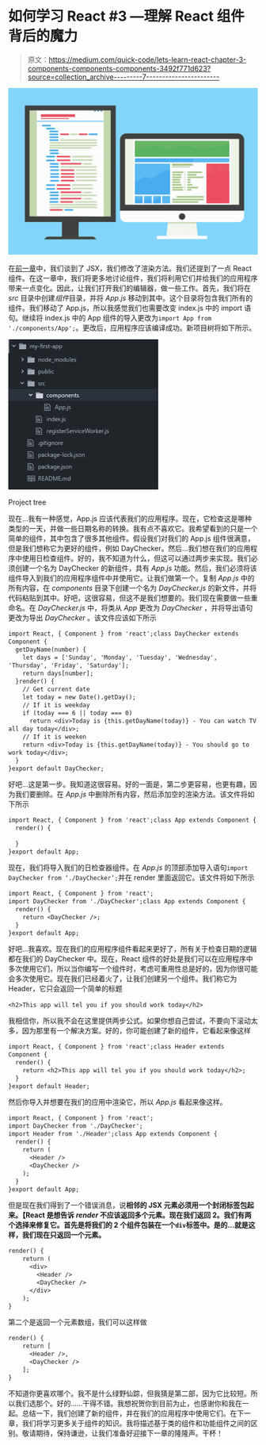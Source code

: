 # 如何学习 React #3 —理解 React 组件背后的魔力

> 原文：<https://medium.com/quick-code/lets-learn-react-chapter-3-components-components-components-3492f771d623?source=collection_archive---------7----------------------->

![](img/169ddc681d5c7de65d9ffe77087409fc.png)

在[前一章](/quick-code/lets-learn-react-chapter-2-what-the-hell-is-jsx-and-where-can-i-buy-it-5303a7db5117)中，我们谈到了 JSX，我们修改了渲染方法。我们还提到了一点 React 组件。在这一章中，我们将更多地讨论组件，我们将利用它们并给我们的应用程序带来一点变化。因此，让我们打开我们的编辑器，做一些工作。首先，我们将在 *src* 目录中创建*组件*目录，并将 *App.js* 移动到其中。这个目录将包含我们所有的组件。我们移动了 App.js，所以我感觉我们也需要改变 index.js 中的 import 语句。继续将 index.js 中的 App 组件的导入更改为`import App from './components/App';`。更改后，应用程序应该编译成功。新项目树将如下所示。

![](img/b6c053c1fc7d7dd903e9ece606291030.png)

Project tree

现在…我有一种感觉，App.js 应该代表我们的应用程序。现在，它检查这是哪种类型的一天，并做一些日期名称的转换。我有点不喜欢它。我希望看到的只是一个简单的组件，其中包含了很多其他组件。假设我们对我们的 App.js 组件很满意，但是我们想称它为更好的组件，例如 DayChecker。然后…我们想在我们的应用程序中使用日检查组件。好的，我不知道为什么，但这可以通过两步来实现。我们必须创建一个名为 DayChecker 的新组件，具有 *App.js* 功能。然后，我们必须将该组件导入到我们的应用程序组件中并使用它。让我们做第一个。复制 *App.js* 中的所有内容，在 *components* 目录下创建一个名为 *DayChecker.js* 的新文件，并将代码粘贴到其中。好吧，这很容易，但这不是我们想要的。我们现在需要做一些重命名。在 *DayChecker.js* 中，将类从 *App* 更改为 *DayChecker* ，并将导出语句更改为导出 *DayChecker* 。该文件应该如下所示

```
import React, { Component } from 'react';class DayChecker extends Component {
  getDayName(number) {
    let days = ['Sunday', 'Monday', 'Tuesday', 'Wednesday', 'Thursday', 'Friday', 'Saturday'];
    return days[number];
  }render() {
    // Get current date
    let today = new Date().getDay();
    // If it is weekday
    if (today === 6 || today === 0)
      return <div>Today is {this.getDayName(today)} - You can watch TV all day today</div>;
    // If it is weeken
    return <div>Today is {this.getDayName(today)} - You should go to work today</div>;
  }
}export default DayChecker;
```

好吧…这是第一步。我知道这很容易。好的一面是，第二步更容易，也更有趣，因为我们要删除。在 *App.js* 中删除所有内容，然后添加空的渲染方法。该文件将如下所示

```
import React, { Component } from 'react';class App extends Component {
  render() {

  }
}export default App;
```

现在，我们将导入我们的日检查器组件。在 *App.js* 的顶部添加导入语句`import DayChecker from ‘./DayChecker’;`并在 render 里面返回它。该文件将如下所示

```
import React, { Component } from 'react';
import DayChecker from './DayChecker';class App extends Component {
  render() {
    return <DayChecker />;
  }
}export default App;
```

好吧…我喜欢。现在我们的应用程序组件看起来更好了，所有关于检查日期的逻辑都在我们的 DayChecker 中。现在，React 组件的好处是我们可以在应用程序中多次使用它们，所以当你编写一个组件时，考虑可重用性总是好的，因为你很可能会多次使用它。现在我们已经着火了，让我们创建另一个组件。我们称它为 Header，它只会返回一个简单的标题

`<h2>This app will tel you if you should work today</h2>`

我相信你，所以我不会在这里提供两步公式。如果你想自己尝试，不要向下滚动太多，因为那里有一个解决方案。好的，你可能创建了新的组件，它看起来像这样

```
import React, { Component } from 'react';class Header extends Component {
  render() {
    return <h2>This app will tel you if you should work today</h2>;
  }
}export default Header;
```

然后你导入并想要在我们的应用中渲染它，所以 *App.js* 看起来像这样。

```
import React, { Component } from 'react';
import DayChecker from './DayChecker';
import Header from './Header';class App extends Component {
  render() {
    return (
      <Header />
      <DayChecker />
    );
  }
}export default App;
```

但是现在我们得到了一个错误消息，说**相邻的 JSX 元素必须用一个封闭标签包起来。【React 是想告诉 *render* 不应该返回多个元素。现在我们返回 2。我们有两个选择来修复它。首先是将我们的 2 个组件包装在一个`div`标签中。是的…就是这样，我们现在只返回一个元素。**

```
render() {
    return (
      <div>        
        <Header />
        <DayChecker />
      </div>
    );
}
```

第二个是返回一个元素数组，我们可以这样做

```
render() {
    return [
      <Header />,
      <DayChecker />
    ];
}
```

不知道你更喜欢哪个。我不是什么绿野仙踪，但我猜是第二部，因为它比较短。所以我们选那个。好的……干得不错。我想祝贺你到目前为止，也感谢你和我在一起。总结一下，我们创建了新的组件，并在我们的应用程序中使用它们。在下一章，我们将学习更多关于组件的知识。我将描述基于类的组件和功能组件之间的区别。敬请期待，保持谦逊，让我们准备好迎接下一章的隆隆声。干杯！
